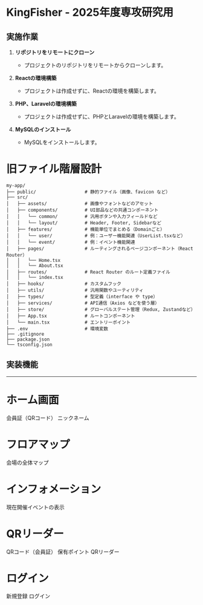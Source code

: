 # KingFisher - 2025年度専攻研究用

## 実施作業

1. **リポジトリをリモートにクローン**
   - プロジェクトのリポジトリをリモートからクローンします。

2. **Reactの環境構築**
   - プロジェクトは作成せずに、Reactの環境を構築します。

3. **PHP、Laravelの環境構築**
   - プロジェクトは作成せずに、PHPとLaravelの環境を構築します。

4. **MySQLのインストール**
   - MySQLをインストールします。

# 旧ファイル階層設計
```
my-app/
├── public/                  # 静的ファイル（画像、favicon など）
├── src/
│   ├── assets/              # 画像やフォントなどのアセット
│   ├── components/          # UI部品などの共通コンポーネント
│   │   └── common/          # 汎用ボタンや入力フィールドなど
│   │   └── layout/          # Header, Footer, Sidebarなど
│   ├── features/            # 機能単位でまとめる（Domainごと）
│   │   └── user/            # 例：ユーザー機能関連（UserList.tsxなど）
│   │   └── event/           # 例：イベント機能関連
│   ├── pages/               # ルーティングされるページコンポーネント（React Router）
│   │   └── Home.tsx
│   │   └── About.tsx
│   ├── routes/              # React Router のルート定義ファイル
│   │   └── index.tsx
│   ├── hooks/               # カスタムフック
│   ├── utils/               # 汎用関数やユーティリティ
│   ├── types/               # 型定義（interface や type）
│   ├── services/            # API通信（Axios などを使う層）
│   ├── store/               # グローバルステート管理（Redux, Zustandなど）
│   ├── App.tsx              # ルートコンポーネント
│   └── main.tsx             # エントリーポイント
├── .env                     # 環境変数
├── .gitignore
├── package.json
└── tsconfig.json
```

## 実装機能
____
# ホーム画面
会員証（QRコード）
ニックネーム

# フロアマップ
会場の全体マップ

# インフォメーション
現在開催イベントの表示

# QRリーダー
QRコード（会員証）
保有ポイント
QRリーダー

# ログイン
新規登録
ログイン
